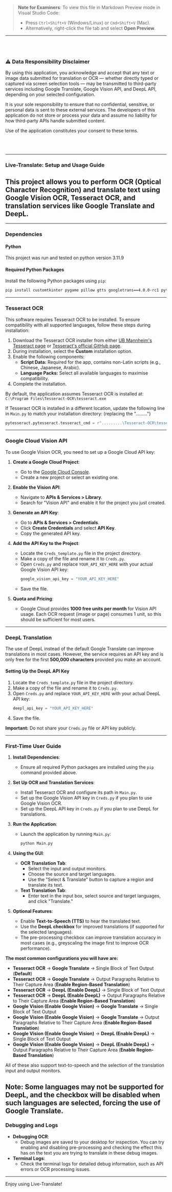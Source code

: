 > **Note for Examiners**: To view this file in Markdown Preview mode in Visual Studio Code:
>
> - Press `Ctrl+Shift+V` (Windows/Linux) or `Cmd+Shift+V` (Mac).
> - Alternatively, right-click the file tab and select **Open Preview**.

---

<br><br>

### ⚠️ Data Responsibility Disclaimer

By using this application, you acknowledge and accept that any text or image data submitted for translation or OCR — whether directly typed or captured via screen selection tools — may be transmitted to third-party services including Google Translate, Google Vision API, and DeepL API, depending on your selected configuration.

It is your sole responsibility to ensure that no confidential, sensitive, or personal data is sent to these external services. The developers of this application do not store or process your data and assume no liability for how third-party APIs handle submitted content.

Use of the application constitutes your consent to these terms.
<br><br><br><br>

---

### Live-Translate: Setup and Usage Guide

## This project allows you to perform OCR (Optical Character Recognition) and translate text using Google Vision OCR, Tesseract OCR, and translation services like Google Translate and DeepL.

---

### Dependencies

#### Python

This project was run and tested on python version 3.11.9

#### Required Python Packages

Install the following Python packages using `pip`:

```bash
pip install customtkinter pygame pillow gtts googletrans==4.0.0-rc1 pytesseract screeninfo mss opencv-python numpy google-cloud-vision python-Levenshtein psutil arabic-reshaper python-bidi requests
```

---

### Tesseract OCR

This software requires Tesseract OCR to be installed. To ensure compatibility with all supported languages, follow these steps during installation:

1. Download the Tesseract OCR installer from either [UB Mannheim's Tesseract page](https://github.com/UB-Mannheim/tesseract/wiki) or [Tesseract's official GitHub page](https://github.com/tesseract-ocr/tesseract).
2. During installation, select the **Custom** installation option.
3. Enable the following components:
   - **Script Data:** Required for the app, contains non-Latin scripts (e.g., Chinese, Japanese, Arabic).
   - **Language Packs:** Select all available languages to maximise compatibility.
4. Complete the installation.

By default, the application assumes Tesseract OCR is installed at:  
`C:\Program Files\Tesseract-OCR\tesseract.exe`

If Tesseract OCR is installed in a different location, update the following line in `Main.py` to match your installation directory: (replacing the ".........")

```python
pytesseract.pytesseract.tesseract_cmd = r".........\Tesseract-OCR\tesseract.exe"
```

---

### Google Cloud Vision API

To use Google Vision OCR, you need to set up a Google Cloud API key:

1. **Create a Google Cloud Project**:

   - Go to the [Google Cloud Console](https://console.cloud.google.com/).
   - Create a new project or select an existing one.

2. **Enable the Vision API**:

   - Navigate to **APIs & Services > Library**.
   - Search for "Vision API" and enable it for the project you just created.

3. **Generate an API Key**:

   - Go to **APIs & Services > Credentials**.
   - Click **Create Credentials** and select **API Key**.
   - Copy the generated API key.

4. **Add the API Key to the Project**:

   - Locate the `Creds_template.py` file in the project directory.
   - Make a copy of the file and rename it to `Creds.py`.
   - Open `Creds.py` and replace `YOUR_API_KEY_HERE` with your actual Google Vision API key:
     ```python
     google_vision_api_key = "YOUR_API_KEY_HERE"
     ```
   - Save the file.

5. **Quota and Pricing**:
   - Google Cloud provides **1000 free units per month** for Vision API usage. Each OCR request (image or page) consumes 1 unit, so this should be sufficient for most users.

---

### DeepL Translation

The use of DeepL instead of the default Google Translate can improve translations in most cases. However, the service requires an API key and is only free for the first **500,000 characters** provided you make an account.

#### Setting Up the DeepL API Key

1. Locate the `Creds_template.py` file in the project directory.
2. Make a copy of the file and rename it to `Creds.py`.
3. Open `Creds.py` and replace `YOUR_API_KEY_HERE` with your actual DeepL API key:
   ```python
   deepl_api_key = "YOUR_API_KEY_HERE"
   ```
4. Save the file.

**Important:** Do not share your `Creds.py` file or API key publicly.

---

### First-Time User Guide

1. **Install Dependencies**:

   - Ensure all required Python packages are installed using the `pip` command provided above.

2. **Set Up OCR and Translation Services**:

   - Install Tesseract OCR and configure its path in `Main.py`.
   - Set up the Google Vision API key in `Creds.py` if you plan to use Google Vision OCR.
   - Set up the DeepL API key in `Creds.py` if you plan to use DeepL for translations.

3. **Run the Application**:

   - Launch the application by running `Main.py`:
     ```bash
     python Main.py
     ```

4. **Using the GUI**:

   - **OCR Translation Tab**:
     - Select the input and output monitors.
     - Choose the source and target languages.
     - Use the "Select & Translate" button to capture a region and translate its text.
   - **Text Translation Tab**:
     - Enter text in the input box, select source and target languages, and click "Translate."

5. **Optional Features**:
   - Enable **Text-to-Speech (TTS)** to hear the translated text.
   - Use the **DeepL checkbox** for improved translations (if supported for the selected languages).
   - The pre-processing checkbox can improve translation accuracy in most cases (e.g., greyscaling the image first to improve OCR performance).

**The most common configurations you will have are:**

- **Tesseract OCR** → **Google Translate** → Single Block of Text Output (**Default**)
- **Tesseract OCR** → **Google Translate** → Output Paragraphs Relative to Their Capture Area (**Enable Region-Based Translation**)
- **Tesseract OCR** → **DeepL (Enable DeepL)** → Single Block of Text Output
- **Tesseract OCR** → **DeepL (Enable DeepL)** → Output Paragraphs Relative to Their Capture Area (**Enable Region-Based Translation**)
- **Google Vision (Enable Google Vision)** → **Google Translate** → Single Block of Text Output
- **Google Vision (Enable Google Vision)** → **Google Translate** → Output Paragraphs Relative to Their Capture Area (**Enable Region-Based Translation**)
- **Google Vision (Enable Google Vision)** → **DeepL (Enable DeepL)** → Single Block of Text Output
- **Google Vision (Enable Google Vision)** → **DeepL (Enable DeepL)** → Output Paragraphs Relative to Their Capture Area (**Enable Region-Based Translation**)

All of these also support text-to-speech and the selection of the translation input and output monitors.

## **Note:** Some languages may not be supported for DeepL, and the checkbox will be disabled when such languages are selected, forcing the use of Google Translate.

### Debugging and Logs

- **Debugging OCR**:
  - Debug images are saved to your desktop for inspection. You can try enabling and disabling pre-processing and checking the effect this has on the text you are trying to translate in these debug images.
- **Terminal Logs**:
  - Check the terminal logs for detailed debug information, such as API errors or OCR processing issues.

---

Enjoy using Live-Translate!
